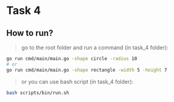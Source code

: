# Task 4

## How to run?

> go to the root folder and run a command (in task_4 folder):
```bash
go run cmd/main/main.go -shape circle -radius 10
# or
go run cmd/main/main.go -shape rectangle -width 5 -height 7
```

> or you can use bash script (in task_4 folder):
```bash
bash scripts/bin/run.sh 
```
